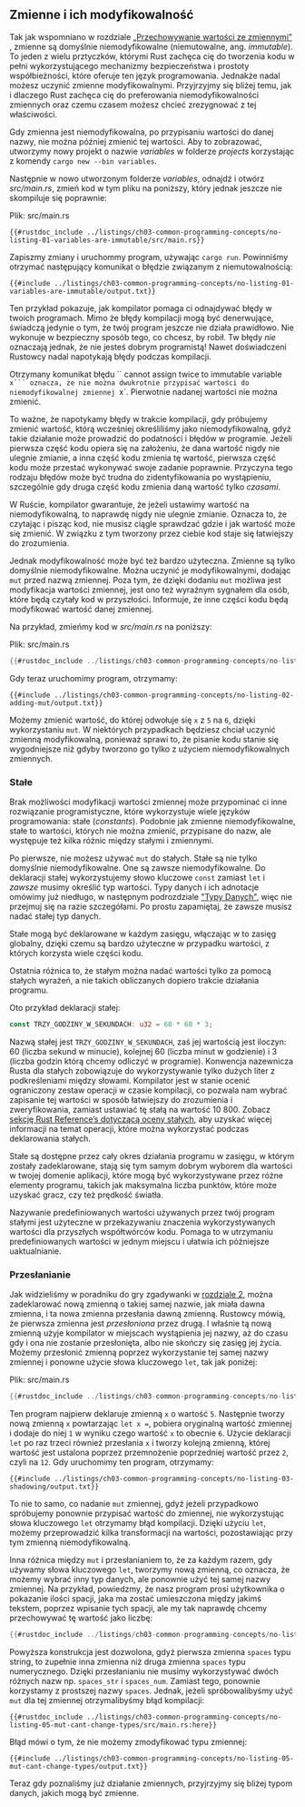 ## Zmienne i ich modyfikowalność

Tak jak wspomniano w rozdziale [„Przechowywanie wartości ze zmiennymi”][storing-values-with-variables]<!-- ignore --> , zmienne są domyślnie niemodyfikowalne (niemutowalne, ang. *immutable*). To jeden z wielu prztyczków, którymi Rust zachęca cię do tworzenia kodu w pełni wykorzystującego mechanizmy bezpieczeństwa i prostoty współbieżności, które oferuje ten język programowania. Jednakże nadal możesz
uczynić zmienne modyfikowalnymi. Przyjrzyjmy się bliżej temu, jak i dlaczego Rust zachęca cię do preferowania niemodyfikowalności zmiennych oraz czemu czasem możesz chcieć zrezygnować z tej właściwości.

Gdy zmienna jest niemodyfikowalna, po przypisaniu wartości do danej nazwy, nie można później zmienić tej wartości. Aby to zobrazować, utworzymy nowy projekt o nazwie *variables* w folderze *projects* korzystając z komendy
`cargo new --bin variables`.

Następnie w nowo utworzonym folderze *variables*, odnajdź i otwórz *src/main.rs*, zmień kod w tym pliku na poniższy, który jednak jeszcze nie skompiluje się poprawnie:

<span class="filename">Plik: src/main.rs</span>

```rust,ignore
{{#rustdoc_include ../listings/ch03-common-programming-concepts/no-listing-01-variables-are-immutable/src/main.rs}}
```

Zapiszmy zmiany i uruchommy program, używając `cargo run`. Powinniśmy otrzymać następujący komunikat o błędzie związanym z niemutowalnością:

```console
{{#include ../listings/ch03-common-programming-concepts/no-listing-01-variables-are-immutable/output.txt}}
```

Ten przykład pokazuje, jak kompilator pomaga ci odnajdywać błędy w twoich programach. Mimo że błędy kompilacji mogą być denerwujące, świadczą jedynie o tym, że twój program jeszcze nie działa prawidłowo. Nie wykonuje w bezpieczny sposób tego, co chcesz, by robił. Tw błędy *nie* oznaczają jednak, że nie jesteś dobrym programistą! Nawet doświadczeni Rustowcy nadal napotykają błędy podczas kompilacji.

Otrzymany komunikat błędu `` cannot assign twice to immutable variable `x``` oznacza, że nie można dwukrotnie przypisać wartości do niemodyfikowalnej zmiennej `x`.
Pierwotnie nadanej wartości nie można zmienić.

To ważne, że napotykamy błędy w trakcie kompilacji, gdy próbujemy zmienić wartość, którą wcześniej określiliśmy jako niemodyfikowalną, gdyż takie działanie może prowadzić do podatności i błędów w programie. Jeżeli pierwsza część kodu opiera się na założeniu, że dana wartość nigdy nie ulegnie zmianie, a inna część kodu zmienia tę wartość, pierwsza część kodu może przestać wykonywać swoje zadanie poprawnie. Przyczyna tego rodzaju błędów może być trudna do zidentyfikowania po wystąpieniu, szczególnie gdy druga część kodu zmienia daną wartość tylko *czasami*.

W Ruście, kompilator gwarantuje, że jeżeli ustawimy wartość na niemodyfikowalną, to naprawdę nigdy nie ulegnie zmianie. Oznacza to, że czytając i pisząc kod, nie musisz ciągle sprawdzać gdzie i jak wartość może się zmienić. W związku
z tym tworzony przez ciebie kod staje się łatwiejszy do zrozumienia.

Jednak modyfikowalność może być też bardzo użyteczna. Zmienne są tylko domyślnie niemodyfikowalne. Można uczynić
je modyfikowalnymi, dodając `mut` przed nazwą zmiennej. Poza tym, że dzięki dodaniu `mut` możliwa jest modyfikacja wartości zmiennej, jest ono też wyraźnym sygnałem dla osób, które będą czytały kod w przyszłości. Informuje, że inne
części kodu będą modyfikować wartość danej zmiennej.

Na przykład, zmieńmy kod w *src/main.rs* na poniższy:

<span class="filename">Plik: src/main.rs</span>

```rust
{{#rustdoc_include ../listings/ch03-common-programming-concepts/no-listing-02-adding-mut/src/main.rs}}
```

Gdy teraz uruchomimy program, otrzymamy:

```console
{{#include ../listings/ch03-common-programming-concepts/no-listing-02-adding-mut/output.txt}}
```

Możemy zmienić wartość, do której odwołuje się `x` z `5` na `6`, dzięki wykorzystaniu `mut`. W niektórych przypadkach będziesz chciał uczynić zmienną modyfikowalną, ponieważ sprawi to, że pisanie kodu stanie się wygodniejsze niż
gdyby tworzono go tylko z użyciem niemodyfikowalnych zmiennych.

### Stałe

Brak możliwości modyfikacji wartości zmiennej może przypominać ci inne rozwiązanie programistyczne, które wykorzystuje wiele języków programowania:
stałe (*constants*). Podobnie jak zmienne niemodyfikowalne, stałe to wartości, których nie można zmienić, przypisane do nazw, ale występuje też kilka różnic między stałymi i zmiennymi.

Po pierwsze, nie możesz używać `mut` do stałych. Stałe są nie tylko domyślnie niemodyfikowalne. One są zawsze niemodyfikowalne.
Do deklaracji stałej wykorzystujemy słowo kluczowe `const` zamiast `let` i *zawsze* musimy określić typ wartości. Typy danych i ich adnotacje omówimy już niedługo, w następnym podrozdziale ["Typy Danych"][data-types]<!-- ignore-->,
więc nie przejmuj się na razie szczegółami. Po prostu zapamiętaj, że zawsze musisz nadać stałej typ danych.

Stałe mogą być deklarowane w każdym zasięgu, włączając w to zasięg globalny, dzięki czemu są bardzo użyteczne w przypadku wartości, z których korzysta wiele części kodu.

Ostatnia różnica to, że stałym można nadać wartości tylko za pomocą stałych wyrażeń, a nie takich obliczanych dopiero trakcie działania programu.

Oto przykład deklaracji stałej:

```rust
const TRZY_GODZINY_W_SEKUNDACH: u32 = 60 * 60 * 3;
```

Nazwą stałej jest `TRZY_GODZINY_W_SEKUNDACH`, zaś jej wartością jest iloczyn: 60 (liczba sekund w minucie), kolejnej 60 (liczba minut w godzienie) i 3 (liczba godzin którą chcemy odliczyć w programie). Konwencja nazewnicza Rusta dla stałych
zobowiązuje do wykorzystywanie tylko dużych liter z podkreśleniami między słowami.
Kompilator jest w stanie ocenić ograniczony zestaw operacji w czasie kompilacji, co pozwala nam wybrać zapisanie tej wartości w sposób łatwiejszy do zrozumienia i zweryfikowania, zamiast ustawiać tę stałą na wartość 10 800. Zobacz [sekcję Rust Reference’s dotyczącą oceny stałych][const-eval], aby uzyskać więcej informacji na temat operacji, które można wykorzystać podczas deklarowania stałych.

Stałe są dostępne przez cały okres działania programu w zasięgu, w którym zostały zadeklarowane, stają się tym samym dobrym wyborem dla wartości w twojej domenie aplikacji, które mogą być wykorzystywane przez różne elementy programu,
takich jak maksymalna liczba punktów, które może uzyskać gracz, czy też prędkość światła.

Nazywanie predefiniowanych wartości używanych przez twój program stałymi jest użyteczne w przekazywaniu znaczenia wykorzystywanych wartości dla przyszłych współtwórców kodu. Pomaga to w utrzymaniu predefiniowanych wartości w jednym
miejscu i ułatwia ich późniejsze uaktualnianie.

### Przesłanianie

Jak widzieliśmy w poradniku do gry zgadywanki w [rozdziale 2][comparing-the-guess-to-the-secret-number]<!-- ignore -->, można zadeklarować nową zmienną o takiej samej nazwie, jak miała dawna zmienna, i ta nowa zmienna przesłania dawną zmienną. Rustowcy mówią, że pierwsza zmienna jest *przesłoniona* przez drugą. I właśnie tą nową zmienną użyje kompilator w miejscach wystąpienia jej nazwy, aż do czasu gdy i ona nie zostanie przesłonięta, albo nie skończy się zasięg jej życia.
Możemy przesłonić zmienną poprzez wykorzystanie tej
samej nazwy zmiennej i ponowne użycie słowa kluczowego `let`, tak jak poniżej:

<span class="filename">Plik: src/main.rs</span>

```rust
{{#rustdoc_include ../listings/ch03-common-programming-concepts/no-listing-03-shadowing/src/main.rs}}
```

Ten program najpierw deklaruje zmienną `x` o wartość `5`. Następnie tworzy nową zmienną `x` powtarzając `let x =`, pobiera oryginalną wartość zmiennej i dodaje do niej `1` w wyniku czego wartość `x` to obecnie `6`. Użycie deklaracji `let` po raz trzeci również przesłania `x` i tworzy kolejną zmienną, której wartość jest ustalona poprzez przemnożenie poprzedniej wartość przez `2`, czyli na `12`. Gdy
uruchomimy ten program, otrzymamy:

```console
{{#include ../listings/ch03-common-programming-concepts/no-listing-03-shadowing/output.txt}}
```

To nie to samo, co nadanie `mut` zmiennej, gdyż jeżeli przypadkowo spróbujemy ponownie przypisać wartość do zmiennej, nie wykorzystując słowa kluczowego `let` otrzymamy błąd kompilacji. Dzięki użyciu `let`, możemy przeprowadzić
kilka transformacji na wartości, pozostawiając przy tym zmienną niemodyfikowalną.

Inna różnica między `mut` i przesłanianiem to, że za każdym razem, gdy używamy słowa kluczowego `let`, tworzymy nową zmienną, co oznacza, że możemy wybrać inny typ danych, ale ponownie użyć tej samej nazwy zmiennej. Na przykład, powiedzmy, że nasz program prosi użytkownika o pokazanie ilości spacji, jaka ma zostać umieszczona między jakimś tekstem, poprzez wpisanie tych spacji, ale my tak naprawdę chcemy przechowywać tę wartość jako liczbę:

```rust
{{#rustdoc_include ../listings/ch03-common-programming-concepts/no-listing-04-shadowing-can-change-types/src/main.rs:here}}
```

Powyższa konstrukcja jest dozwolona, gdyż pierwsza zmienna `spaces` typu string, to zupełnie inna zmienna niż druga zmienna `spaces` typu numerycznego. Dzięki przesłanianiu nie musimy wykorzystywać dwóch różnych nazw np. `spaces_str` i `spaces_num`. Zamiast tego, ponownie korzystamy z prostszej nazwy `spaces`. Jednak, jeżeli spróbowalibyśmy użyć
`mut` dla tej zmiennej otrzymalibyśmy błąd kompilacji:

```rust,ignore,does_not_compile
{{#rustdoc_include ../listings/ch03-common-programming-concepts/no-listing-05-mut-cant-change-types/src/main.rs:here}}
```

Błąd mówi o tym, że nie możemy zmodyfikować typu zmiennej:

```console
{{#include ../listings/ch03-common-programming-concepts/no-listing-05-mut-cant-change-types/output.txt}}

```

Teraz gdy poznaliśmy już działanie zmiennych, przyjrzyjmy się bliżej typom danych, jakich mogą być zmienne.

[comparing-the-guess-to-the-secret-number]:
ch02-00-guessing-game-tutorial.html#porównywanie-odpowiedzi-z-sekretnym-numerem
[data-types]: ch03-02-data-types.html#typy-danych
[storing-values-with-variables]: ch02-00-guessing-game-tutorial.html#zapisywanie-wartości-w-zmiennych
[const-eval]: ../reference/const_eval.html
